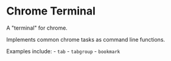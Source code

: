 # Chrome Terminal

A "terminal" for chrome.

Implements common chrome tasks as command line functions.

Examples include:
	- `tab`
	- `tabgroup`
	- `bookmark`
